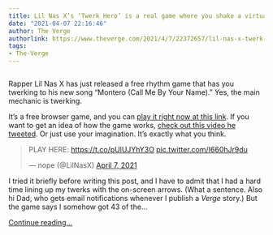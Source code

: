 ```yaml
---
title: Lil Nas X’s ‘Twerk Hero’ is a real game where you shake a virtual butt to Montero
date: "2021-04-07 22:16:46"
author: The Verge
authorlink: https://www.theverge.com/2021/4/7/22372657/lil-nas-x-twerk-hero-montero-call-me-by-your-name-browser-free-game
tags:
- The-Verge
---
```

<figure>
      <img alt="" src="https://cdn.vox-cdn.com/thumbor/9Q8wSKzrjUr0jT_wQ09vL-Aa09E=/0x2:1445x965/1310x873/cdn.vox-cdn.com/uploads/chorus_image/image/69092064/Screen_Shot_2021_04_07_at_3.13.05_PM.0.png" />
    </figure>

  <p id="5yBtLm">Rapper Lil Nas X has just released a free rhythm game that has you twerking to his new song “Montero (Call Me By Your Name).” Yes, the main mechanic is twerking.</p>
<p id="NWeuza">It’s a free browser game, and you can <a href="https://www.monterocallmebyyour.name">play it right now at this link</a>. If you want to get an idea of how the game works, <a href="https://twitter.com/LilNasX/status/1379913998695419905">check out this video he tweeted</a>. Or just use your imagination. It’s exactly what you think.</p>
<div id="MoSnst">
<blockquote class="twitter-tweet">
<p lang="en" dir="ltr">PLAY HERE: <a href="https://t.co/pUlUJYhY3O">https://t.co/pUlUJYhY3O</a> <a href="https://t.co/I660hJr9du">pic.twitter.com/I660hJr9du</a></p>— nope   (@LilNasX) <a href="https://twitter.com/LilNasX/status/1379914189125218305?ref_src=twsrc%5Etfw">April 7, 2021</a>
</blockquote>

</div>
<p id="Sj5Fv4">I tried it briefly before writing this post, and I have to admit that I had a hard time lining up my twerks with the on-screen arrows. (What a sentence. Also hi Dad, who gets email notifications whenever I publish a <em>Verge</em> story.) But the game says I somehow got 43 of the...</p>
  <p>
    <a href="https://www.theverge.com/2021/4/7/22372657/lil-nas-x-twerk-hero-montero-call-me-by-your-name-browser-free-game">Continue reading&hellip;</a>
  </p>